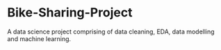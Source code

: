# Bike-Sharing-Project
A data science project comprising of data cleaning, EDA, data modelling and machine learning.
